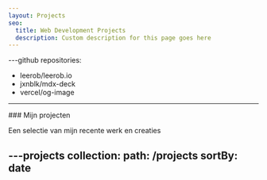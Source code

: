 ```yaml
---
layout: Projects
seo:
  title: Web Development Projects
  description: Custom description for this page goes here
---
```


---github
repositories:
  - leerob/leerob.io
  - jxnblk/mdx-deck
  - vercel/og-image
---

<PageTitle>
  ### Mijn projecten
</PageTitle>

Een selectie van mijn recente werk en creaties



---projects
collection:
  path: /projects
  sortBy: date
---
